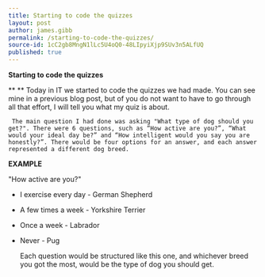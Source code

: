 ```yaml
---
title: Starting to code the quizzes
layout: post
author: james.gibb
permalink: /starting-to-code-the-quizzes/
source-id: 1cC2gb8MngN1lLc5U4oQ0-48LIpyiXjp9SUv3n5ALfUQ
published: true
---
```

**Starting to code the quizzes**

** **   Today in IT we started to code the quizzes we had made. You can see mine in a previous blog post, but of you do not want to have to go through all that effort, I will tell you what my quiz is about.

     The main question I had done was asking "What type of dog should you get?". There were 6 questions, such as “How active are you?”, “What would your ideal day be?” and “How intelligent would you say you are honestly?”. There would be four options for an answer, and each answer represented a different dog breed.

**EXAMPLE**

"How active are you?"

* I exercise every day - German Shepherd

* A few times a week - Yorkshire Terrier

* Once a week - Labrador

* Never - Pug

     Each question would be structured like this one, and whichever breed you got the most, would be the type of dog you should get.


